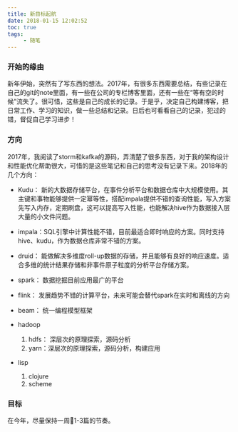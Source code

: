 ```yaml
---
title: 新目标起航
date: 2018-01-15 12:02:52
toc: true
tags: 
     - 随笔
---
```


### 开始的缘由 

 新年伊始，突然有了写东西的想法。2017年，有很多东西需要总结，有些记录在自己的git的note里面，有一些在公司的专栏博客里面，还有一些在“等有空的时候”流失了。很可惜，这些是自己的成长的记录。于是乎，决定自己构建博客，把日常工作、学习的知识，做一些总结和记录。日后也可看看自己的记录，犯过的错，督促自己学习进步！

### 方向

2017年，我阅读了storm和kafka的源码，弄清楚了很多东西，对于我的架构设计和性能优化帮助很大，可惜的是这些笔记和自己的思考没有记录下来。2018年的几个方向：

+ Kudu： 新的大数据存储平台，在事件分析平台和数据仓库中大规模使用。其主键和事物能够提供一定幂等性，搭配impala提供不错的查询性能，写入方案先写入内存，定期刷盘，这可以提高写入性能，也能解决hive作为数据接入层大量的小文件问题。
+ impala：SQL引擎中计算性能不错，目前最适合即时响应的方案。同时支持hive、kudu，作为数据仓库非常不错的方案。
+ druid： 能做解决多维度roll-up数据的存储，并且能够有良好的响应速度。适合多维的统计结果存储和非事件原子粒度的分析平台存储方案。
+ spark： 数据挖掘目前应用最广的平台
+ flink： 发展趋势不错的计算平台，未来可能会替代spark在实时和离线的方向
+ beam： 统一编程模型框架
+ hadoop 
    
     1. hdfs： 深层次的原理探索，源码分析
     2. yarn：深层次的原理探索，源码分析，构建应用
+ lisp
     
     1. clojure
     2. scheme


### 目标

在今年，尽量保持一周1-3篇的节奏。